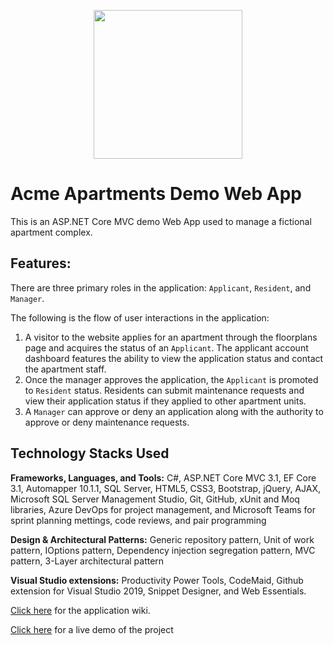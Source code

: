 <p align="center">
  <img width=238 src="https://user-images.githubusercontent.com/19508650/136641363-54ee714c-3495-4f74-93ab-d0f91e8b4ed9.jpg" />
</p>

# Acme Apartments Demo Web App

This is an ASP.NET Core MVC demo Web App used to manage a fictional apartment complex.

## Features:

There are three primary roles in the application: `Applicant`, `Resident`, and `Manager`.

The following is the flow of user interactions in the application: 

1. A visitor to the website applies for an apartment through the floorplans page and acquires the status of an `Applicant`. The applicant account dashboard features the ability to view the application status and contact the apartment staff.
2. Once the manager approves the application, the `Applicant` is promoted to `Resident` status. Residents can submit maintenance requests and view their application status if they applied to other apartment units. 
3. A `Manager` can approve or deny an application along with the authority to approve or deny maintenance requests.

## Technology Stacks Used

**Frameworks, Languages, and Tools:** C#, ASP.NET Core MVC 3.1, EF Core 3.1, Automapper 10.1.1, SQL Server, HTML5, CSS3, Bootstrap, jQuery, AJAX, Microsoft SQL Server Management Studio, Git, GitHub, xUnit and Moq libraries, Azure DevOps for project management, and Microsoft Teams for sprint planning mettings, code reviews, and pair programming

**Design & Architectural Patterns:** Generic repository pattern, Unit of work pattern, IOptions pattern, Dependency injection segregation pattern, MVC pattern, 3-Layer architectural pattern

**Visual Studio extensions:** Productivity Power Tools, CodeMaid, Github extension for Visual Studio 2019, Snippet Designer, and Web Essentials.

[Click here](https://github.com/rajndev/Acme-Apartments-ASP.NET-Core-Demo-Web-App/wiki) for the application wiki.

[Click here](https://acmeapartments.azurewebsites.net) for a live demo of the project
